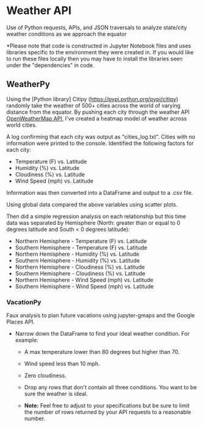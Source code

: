 # Weather API

Use of Python requests, APIs, and JSON traversals to analyze state/city weather conditions as we approach the equator

*Please note that code is constructed in Jupyter Notebook files and uses libraries specific to the environment they were created in.
If you would like to run these files locally then you may have to install the libraries seen under the "dependencies" in code.

## WeatherPy

Using the [Python library] Citipy (https://pypi.python.org/pypi/citipy) randomly take the weather of 500+ cities across the world of varying distance from the equator. By pushing each city through the weather API [OpenWeatherMap API](https://openweathermap.org/api), I've created a heatmap model of weather across world cities.

A log confirming that each city was output as "cities_log.txt". Cities with no information were printed to the console.
Identified the following factors for each city:

* Temperature (F) vs. Latitude
* Humidity (%) vs. Latitude
* Cloudiness (%) vs. Latitude
* Wind Speed (mph) vs. Latitude

Information was then converted into a DataFrame and output to a .csv file.

Using global data compared the above variables using scatter plots.

Then did a simple regression analysis on each relationship but this time data was separated by Hemisphere (North: greater than or equal to 0 degrees latitude and South < 0 degrees latitude):

* Northern Hemisphere - Temperature (F) vs. Latitude
* Southern Hemisphere - Temperature (F) vs. Latitude
* Northern Hemisphere - Humidity (%) vs. Latitude
* Southern Hemisphere - Humidity (%) vs. Latitude
* Northern Hemisphere - Cloudiness (%) vs. Latitude
* Southern Hemisphere - Cloudiness (%) vs. Latitude
* Northern Hemisphere - Wind Speed (mph) vs. Latitude
* Southern Hemisphere - Wind Speed (mph) vs. Latitude


### VacationPy

Faux analysis to plan future vacations using jupyter-gmaps and the Google Places API.

* Narrow down the DataFrame to find your ideal weather condition. For example:

  * A max temperature lower than 80 degrees but higher than 70.

  * Wind speed less than 10 mph.

  * Zero cloudiness.

  * Drop any rows that don't contain all three conditions. You want to be sure the weather is ideal.

  * **Note:** Feel free to adjust to your specifications but be sure to limit the number of rows returned by your API requests to a reasonable number.

